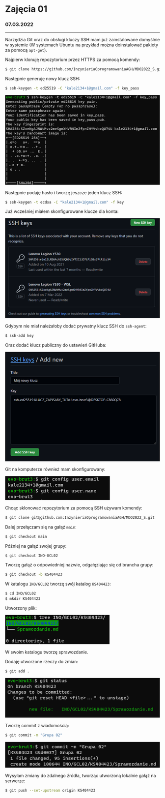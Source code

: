 # Zajęcia 01
### 07.03.2022
---

Narzędzia Git oraz do obsługi kluczy SSH mam już zainstalowane domyślnie w systemie (W systemach Ubuntu na przykład można doinstalować pakiety za pomocą `apt-get`).

Najpierw klonuję repozytorium przez HTTPS za pomocą komendy:

```bash
$ git clone https://github.com/InzynieriaOprogramowaniaAGH/MDO2022_S.git
```

Następnie generuję nowy klucz SSH:

```bash
$ ssh-keygen -t ed25519 -C "kale2134+1@gmail.com" -f key_pass
```

![image-20220307193434742](Sprawozdanie.assets/image-20220307193434742.png)

Następnie podaję hasło i tworzę jeszcze jeden klucz SSH:

```bash
$ ssh-keygen -t ecdsa -C "kale2134+1@gmail.com" -f key
```

Już wcześniej miałem skonfigurowane klucze dla konta:

![image-20220307193640539](Sprawozdanie.assets/image-20220307193640539.png)

Gdybym nie miał należałoby dodać prywatny klucz SSH do `ssh-agent`:

```bash
$ ssh-add key
```

Oraz dodać klucz publiczny do ustawień GitHuba:

![image-20220307191429276](Sprawozdanie.assets/image-20220307191429276.png)

Git na komputerze również mam skonfigurowany:

![image-20220307193156377](Sprawozdanie.assets/image-20220307193156377.png)

Chcąc sklonować repozytorium za pomocą SSH używam komendy:

```bash
$ git clone git@github.com:InzynieriaOprogramowaniaAGH/MDO2022_S.git
```

Dalej przełączam się na gałąź `main`:

```bash
$ git checkout main
```

Później na gałąź swojej grupy:

```bash
$ git checkout INO-GCL02
```

Tworzę gałąź o odpowiedniej nazwie, odgałęziając się od brancha grupy:

```bash
$ git checkout -b KS404423
```

W katalogu `INO/GCL02` tworzę swój katalog `KS404423`:

```bash
$ cd INO/GCL02
$ mkdir KS404423
```

Utworzony plik:

![image-20220307192550704](Sprawozdanie.assets/image-20220307192550704.png)

W swoim katalogu tworzę sprawozdanie.

Dodaję utworzone rzeczy do zmian:

```bash
$ git add .
```

![image-20220307192709069](Sprawozdanie.assets/image-20220307192709069.png)

Tworzę commit z wiadomością:

```bash
$ git commit -m "Grupa 02"
```

![image-20220307192758851](Sprawozdanie.assets/image-20220307192758851.png)

Wysyłam zmiany do zdalnego źródła, tworząc utworzoną lokalnie gałąź na serwerze:

```bash
$ git push --set-upstream origin KS404423
```

